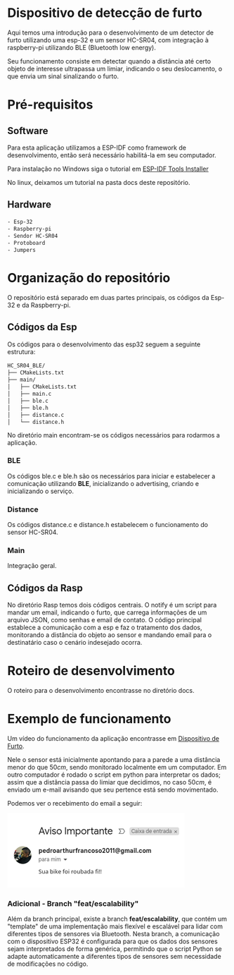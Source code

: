 # Dispositivo de detecção de furto

Aqui temos uma introdução para o desenvolvimento de um detector de furto utilizando uma esp-32 e um sensor HC-SR04, com integração à raspberry-pi utilizando BLE (Bluetooth low energy).

Seu funcionamento consiste em detectar quando a distância até certo objeto de interesse ultrapassa um limiar, indicando o seu deslocamento, o que envia um sinal sinalizando o furto.

# Pré-requisitos

## Software

Para esta aplicação utilizamos a ESP-IDF como framework de desenvolvimento, então será necessário habilitá-la em seu computador.

Para instalação no Windows siga o tutorial em [ESP-IDF Tools Installer](https://docs.espressif.com/projects/esp-idf/en/latest/esp32/get-started/windows-setup.html) 

No linux, deixamos um tutorial na pasta docs deste repositório.

## Hardware

    - Esp-32
    - Raspberry-pi
    - Sendor HC-SR04
    - Protoboard
    - Jumpers

# Organização do repositório

O repositório está separado em duas partes principais, os códigos da Esp-32 e da Raspberry-pi.

## Códigos da Esp
Os códigos para o desenvolvimento das esp32 seguem a seguinte estrutura:

```
HC_SR04_BLE/
├── CMakeLists.txt
├── main/
│   ├── CMakeLists.txt
│   ├── main.c
│   ├── ble.c
│   ├── ble.h
│   ├── distance.c
│   └── distance.h
```


No diretório main encontram-se os códigos necessários para rodarmos a aplicação.

### BLE

Os códigos ble.c e ble.h são os necessários para iniciar e estabelecer a comunicação utilizando **BLE**, inicializando o advertising, criando e inicializando o serviço. 


### Distance

Os códigos distance.c e distance.h estabelecem o funcionamento do sensor HC-SR04.


### Main

Integração geral.

## Códigos da Rasp

No diretório Rasp temos dois códigos centrais. O notify é um script para mandar um email, indicando o furto, que carrega informações de um arquivo JSON, como senhas e email de contato.
O código principal establece a comunicação com a esp e faz o tratamento dos dados, monitorando a distância do objeto ao sensor e mandando email para o destinatário caso o cenário indesejado ocorra.

# Roteiro de desenvolvimento

O roteiro para o desenvolvimento encontrasse no diretório docs.


# Exemplo de funcionamento

Um vídeo do funcionamento da aplicação encontrasse em [Dispositivo de Furto](https://drive.google.com/file/d/1jwvIjIcPTdUgK3YZiart0jEQs2KiShMS/view?usp=drive_link).

Nele o sensor está inicialmente apontando para a parede a uma distância menor do que $50cm$, sendo monitorado localmente em um computador. Em outro computador é rodado o script em python para interpretar os dados; assim que a distância passa do limiar que decidimos, no caso $50cm$, é enviado um e-mail avisando que seu pertence está sendo movimentado. 

Podemos ver o recebimento do email a seguir:

![Recebimento do aviso por email](docs/email.png) 


### Adicional - Branch "feat/escalability"
Além da branch principal, existe a branch **feat/escalability**, que contém um "template" de uma implementação mais flexível e escalável para lidar com diferentes tipos de sensores via Bluetooth. Nesta branch, a comunicação com o dispositivo ESP32 é configurada para que os dados dos sensores sejam interpretados de forma genérica, permitindo que o script Python se adapte automaticamente a diferentes tipos de sensores sem necessidade de modificações no código.

